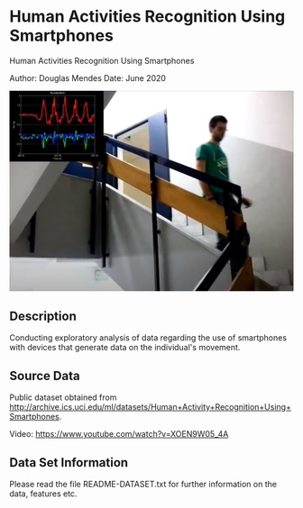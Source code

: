 # Human Activities Recognition Using Smartphones
Human Activities Recognition Using Smartphones

Author: Douglas Mendes
Date: June 2020

![alt text](https://github.com/DOUGLASMENDES/HumanActivitiesRecognitionUsingSmartphones/blob/master/collecting_data.png?raw=true)

## Description
Conducting exploratory analysis of data regarding the use of smartphones with devices that generate data on the individual's movement.


## Source Data
Public dataset obtained from http://archive.ics.uci.edu/ml/datasets/Human+Activity+Recognition+Using+Smartphones.

Video: https://www.youtube.com/watch?v=XOEN9W05_4A

## Data Set Information
Please read the file README-DATASET.txt for further information on the data, features etc.





